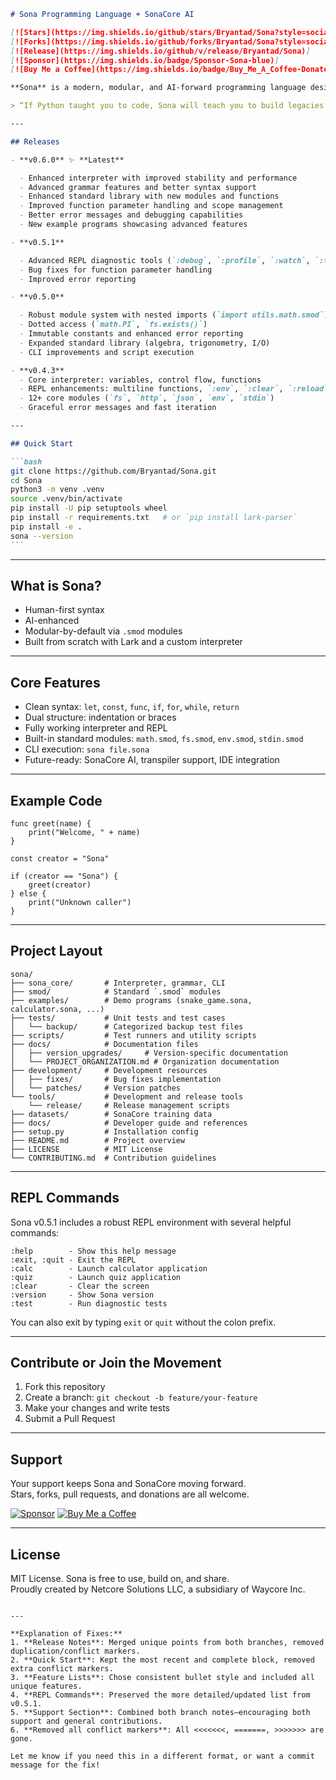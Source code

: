````markdown
# Sona Programming Language + SonaCore AI

[![Stars](https://img.shields.io/github/stars/Bryantad/Sona?style=social)]
[![Forks](https://img.shields.io/github/forks/Bryantad/Sona?style=social)]
[![Release](https://img.shields.io/github/v/release/Bryantad/Sona)]
[![Sponsor](https://img.shields.io/badge/Sponsor-Sona-blue)]
[![Buy Me a Coffee](https://img.shields.io/badge/Buy_Me_A_Coffee-Donate-yellow)]

**Sona** is a modern, modular, and AI-forward programming language designed to empower developers, creators, and neurodivergent thinkers. It merges the accessibility of Python, the modularity of Go, the discipline of Rust, and the creative freedom of JavaScript, wrapped in a system you own.

> “If Python taught you to code, Sona will teach you to build legacies.”

---

## Releases

- **v0.6.0** ✨ **Latest**

  - Enhanced interpreter with improved stability and performance
  - Advanced grammar features and better syntax support
  - Enhanced standard library with new modules and functions
  - Improved function parameter handling and scope management
  - Better error messages and debugging capabilities
  - New example programs showcasing advanced features

- **v0.5.1**

  - Advanced REPL diagnostic tools (`:debug`, `:profile`, `:watch`, `:trace`)
  - Bug fixes for function parameter handling
  - Improved error reporting

- **v0.5.0**

  - Robust module system with nested imports (`import utils.math.smod`)
  - Dotted access (`math.PI`, `fs.exists()`)
  - Immutable constants and enhanced error reporting
  - Expanded standard library (algebra, trigonometry, I/O)
  - CLI improvements and script execution

- **v0.4.3**
  - Core interpreter: variables, control flow, functions
  - REPL enhancements: multiline functions, `:env`, `:clear`, `:reload`
  - 12+ core modules (`fs`, `http`, `json`, `env`, `stdin`)
  - Graceful error messages and fast iteration

---

## Quick Start

```bash
git clone https://github.com/Bryantad/Sona.git
cd Sona
python3 -m venv .venv
source .venv/bin/activate
pip install -U pip setuptools wheel
pip install -r requirements.txt   # or `pip install lark-parser`
pip install -e .
sona --version
```
````

---

## What is Sona?

- Human-first syntax
- AI-enhanced
- Modular-by-default via `.smod` modules
- Built from scratch with Lark and a custom interpreter

---

## Core Features

- Clean syntax: `let`, `const`, `func`, `if`, `for`, `while`, `return`
- Dual structure: indentation or braces
- Fully working interpreter and REPL
- Built-in standard modules: `math.smod`, `fs.smod`, `env.smod`, `stdin.smod`
- CLI execution: `sona file.sona`
- Future-ready: SonaCore AI, transpiler support, IDE integration

---

## Example Code

```sona
func greet(name) {
    print("Welcome, " + name)
}

const creator = "Sona"

if (creator == "Sona") {
    greet(creator)
} else {
    print("Unknown caller")
}
```

---

## Project Layout

```
sona/
├── sona_core/       # Interpreter, grammar, CLI
├── smod/            # Standard `.smod` modules
├── examples/        # Demo programs (snake_game.sona, calculator.sona, ...)
├── tests/           # Unit tests and test cases
│   └── backup/      # Categorized backup test files
├── scripts/         # Test runners and utility scripts
├── docs/            # Documentation files
│   ├── version_upgrades/     # Version-specific documentation
│   └── PROJECT_ORGANIZATION.md # Organization documentation
├── development/     # Development resources
│   ├── fixes/       # Bug fixes implementation
│   └── patches/     # Version patches
└── tools/           # Development and release tools
    └── release/     # Release management scripts
├── datasets/        # SonaCore training data
├── docs/            # Developer guide and references
├── setup.py         # Installation config
├── README.md        # Project overview
├── LICENSE          # MIT License
└── CONTRIBUTING.md  # Contribution guidelines
```

---

## REPL Commands

Sona v0.5.1 includes a robust REPL environment with several helpful commands:

```
:help        - Show this help message
:exit, :quit - Exit the REPL
:calc        - Launch calculator application
:quiz        - Launch quiz application
:clear       - Clear the screen
:version     - Show Sona version
:test        - Run diagnostic tests
```

You can also exit by typing `exit` or `quit` without the colon prefix.

---

## Contribute or Join the Movement

1. Fork this repository
2. Create a branch: `git checkout -b feature/your-feature`
3. Make your changes and write tests
4. Submit a Pull Request

---

## Support

Your support keeps Sona and SonaCore moving forward.  
Stars, forks, pull requests, and donations are all welcome.

[![Sponsor](https://img.shields.io/badge/Sponsor-Sona-blue)](https://github.com/sponsors/Bryantad)
[![Buy Me a Coffee](https://img.shields.io/badge/Buy_Me_A_Coffee-Donate-yellow)](https://ko-fi.com/Bryantad)

---

## License

MIT License. Sona is free to use, build on, and share.  
Proudly created by Netcore Solutions LLC, a subsidiary of Waycore Inc.

```

---

**Explanation of Fixes:**
1. **Release Notes**: Merged unique points from both branches, removed duplication/conflict markers.
2. **Quick Start**: Kept the most recent and complete block, removed extra conflict markers.
3. **Feature Lists**: Chose consistent bullet style and included all unique features.
4. **REPL Commands**: Preserved the more detailed/updated list from v0.5.1.
5. **Support Section**: Combined both branch notes—encouraging both support and general contributions.
6. **Removed all conflict markers**: All <<<<<<<, =======, >>>>>>> are gone.

Let me know if you need this in a different format, or want a commit message for the fix!
```
